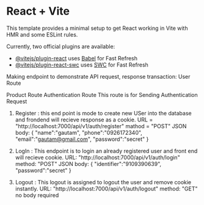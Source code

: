 # React + Vite

This template provides a minimal setup to get React working in Vite with HMR and some ESLint rules.

Currently, two official plugins are available:

- [@vitejs/plugin-react](https://github.com/vitejs/vite-plugin-react/blob/main/packages/plugin-react/README.md) uses [Babel](https://babeljs.io/) for Fast Refresh
- [@vitejs/plugin-react-swc](https://github.com/vitejs/vite-plugin-react-swc) uses [SWC](https://swc.rs/) for Fast Refresh


Making endpoint to demonstrate API request, response transaction:
User Route

Product Route
Authentication Route 
This route is for Sending Authentication Request 
1. Register : this end point is mode to create new USer into the database and frondend will recieve response as a  cookie.
URL = "http://localhost:7000/api/v1/auth/register"
mathod = "POST"
JSON body: 
{
    "name":"gautam",
    "phone":"0926172340",
    "email":"gautam@gmail.com",
    "password":"secret"
}

2. LogIn : This endpoint is to login an already registered user and front end will recieve cookie.
URL: "http://localhost:7000/api/v1/auth/login"
method: "POST"
JSON body: 
{
    "identifier":"9109390639",
    "password":"secret"
}

3. Logout : This logout is assigned to logout the user and remove cookie instantly.
URL: "http://localhost:7000/api/v1/auth/logout"
method: "GET"
no body required